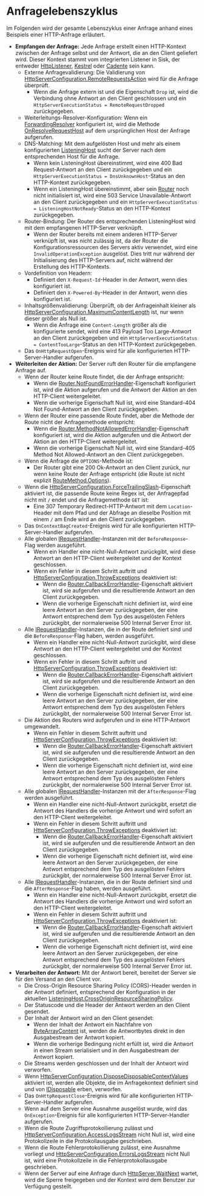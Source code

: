 # Anfragelebenszyklus
Im Folgenden wird der gesamte Lebenszyklus einer Anfrage anhand eines Beispiels einer HTTP-Anfrage erläutert.

- **Empfangen der Anfrage:** Jede Anfrage erstellt einen HTTP-Kontext zwischen der Anfrage selbst und der Antwort, die an den Client geliefert wird. Dieser Kontext stammt vom integrierten Listener in Sisk, der entweder [HttpListener](https://learn.microsoft.com/en-us/dotnet/api/system.net.httplistener?view=net-9.0), [Kestrel](https://learn.microsoft.com/en-us/aspnet/core/fundamentals/servers/kestrel?view=aspnetcore-9.0) oder [Cadente](https://blog.sisk-framework.org/posts/2025-01-29-cadente-experiment/) sein kann.
    - Externe Anfragevalidierung: Die Validierung von [HttpServerConfiguration.RemoteRequestsAction](/api/Sisk.Core.Http.HttpServerConfiguration.RemoteRequestsAction) wird für die Anfrage überprüft.
        - Wenn die Anfrage extern ist und die Eigenschaft `Drop` ist, wird die Verbindung ohne Antwort an den Client geschlossen und ein `HttpServerExecutionStatus = RemoteRequestDropped` zurückgegeben.
    - Weiterleitungs-Resolver-Konfiguration: Wenn ein [ForwardingResolver](/docs/advanced/forwarding-resolvers) konfiguriert ist, wird die Methode [OnResolveRequestHost](/api/Sisk.Core.Http.ForwardingResolver.OnResolveRequestHost) auf dem ursprünglichen Host der Anfrage aufgerufen.
    - DNS-Matching: Mit dem aufgelösten Host und mehr als einem konfigurierten [ListeningHost](/api/Sisk.Core.Http.ListeningHost) sucht der Server nach dem entsprechenden Host für die Anfrage.
        - Wenn kein ListeningHost übereinstimmt, wird eine 400 Bad Request-Antwort an den Client zurückgegeben und ein `HttpServerExecutionStatus = DnsUnknownHost`-Status an den HTTP-Kontext zurückgegeben.
        - Wenn ein ListeningHost übereinstimmt, aber sein [Router](/api/Sisk.Core.Http.ListeningHost.Router) noch nicht initialisiert ist, wird eine 503 Service Unavailable-Antwort an den Client zurückgegeben und ein `HttpServerExecutionStatus = ListeningHostNotReady`-Status an den HTTP-Kontext zurückgegeben.
    - Router-Bindung: Der Router des entsprechenden ListeningHost wird mit dem empfangenen HTTP-Server verknüpft.
        - Wenn der Router bereits mit einem anderen HTTP-Server verknüpft ist, was nicht zulässig ist, da der Router die Konfigurationsressourcen des Servers aktiv verwendet, wird eine `InvalidOperationException` ausgelöst. Dies tritt nur während der Initialisierung des HTTP-Servers auf, nicht während der Erstellung des HTTP-Kontexts.
    - Vordefinition von Headern:
        - Definiert den `X-Request-Id`-Header in der Antwort, wenn dies konfiguriert ist.
        - Definiert den `X-Powered-By`-Header in der Antwort, wenn dies konfiguriert ist.
    - Inhaltsgrößenvalidierung: Überprüft, ob der Anfrageinhalt kleiner als [HttpServerConfiguration.MaximumContentLength](/api/Sisk.Core.Http.HttpServerConfiguration.MaximumContentLength) ist, nur wenn dieser größer als Null ist.
        - Wenn die Anfrage eine `Content-Length` größer als die konfigurierte sendet, wird eine 413 Payload Too Large-Antwort an den Client zurückgegeben und ein `HttpServerExecutionStatus = ContentTooLarge`-Status an den HTTP-Kontext zurückgegeben.
    - Das `OnHttpRequestOpen`-Ereignis wird für alle konfigurierten HTTP-Server-Handler aufgerufen.
- **Weiterleiten der Aktion:** Der Server ruft den Router für die empfangene Anfrage auf.
    - Wenn der Router keine Route findet, die der Anfrage entspricht:
        - Wenn die [Router.NotFoundErrorHandler](/api/Sisk.Core.Routing.Router.NotFoundErrorHandler)-Eigenschaft konfiguriert ist, wird die Aktion aufgerufen und die Antwort der Aktion an den HTTP-Client weitergeleitet.
        - Wenn die vorherige Eigenschaft Null ist, wird eine Standard-404 Not Found-Antwort an den Client zurückgegeben.
    - Wenn der Router eine passende Route findet, aber die Methode der Route nicht der Anfragemethode entspricht:
        - Wenn die [Router.MethodNotAllowedErrorHandler](/api/Sisk.Core.Routing.Router.MethodNotAllowedErrorHandler)-Eigenschaft konfiguriert ist, wird die Aktion aufgerufen und die Antwort der Aktion an den HTTP-Client weitergeleitet.
        - Wenn die vorherige Eigenschaft Null ist, wird eine Standard-405 Method Not Allowed-Antwort an den Client zurückgegeben.
    - Wenn die Anfrage die `OPTIONS`-Methode ist:
        - Der Router gibt eine 200 Ok-Antwort an den Client zurück, nur wenn keine Route der Anfrage entspricht (die Route ist nicht explizit [RouteMethod.Options](/api/Sisk.Core.Routing.RouteMethod)).
    - Wenn die [HttpServerConfiguration.ForceTrailingSlash](/api/Sisk.Core.Http.HttpServerConfiguration.ForceTrailingSlash)-Eigenschaft aktiviert ist, die passende Route keine Regex ist, der Anfragepfad nicht mit `/` endet und die Anfragemethode `GET` ist:
        - Eine 307 Temporary Redirect-HTTP-Antwort mit dem `Location`-Header mit dem Pfad und der Abfrage an dieselbe Position mit einem `/` am Ende wird an den Client zurückgegeben.
    - Das `OnContextBagCreated`-Ereignis wird für alle konfigurierten HTTP-Server-Handler aufgerufen.
    - Alle globalen [IRequestHandler](/api/Sisk.Core.Routing.IRequestHandler)-Instanzen mit der `BeforeResponse`-Flag werden ausgeführt.
        - Wenn ein Handler eine nicht-Null-Antwort zurückgibt, wird diese Antwort an den HTTP-Client weitergeleitet und der Kontext geschlossen.
        - Wenn ein Fehler in diesem Schritt auftritt und [HttpServerConfiguration.ThrowExceptions](/api/Sisk.Core.Http.HttpServerConfiguration.ThrowExceptions) deaktiviert ist:
            - Wenn die [Router.CallbackErrorHandler](/api/Sisk.Core.Routing.Router.CallbackErrorHandler)-Eigenschaft aktiviert ist, wird sie aufgerufen und die resultierende Antwort an den Client zurückgegeben.
            - Wenn die vorherige Eigenschaft nicht definiert ist, wird eine leere Antwort an den Server zurückgegeben, der eine Antwort entsprechend dem Typ des ausgelösten Fehlers zurückgibt, der normalerweise 500 Internal Server Error ist.
    - Alle [IRequestHandler](/api/Sisk.Core.Routing.IRequestHandler)-Instanzen, die in der Route definiert sind und die `BeforeResponse`-Flag haben, werden ausgeführt.
        - Wenn ein Handler eine nicht-Null-Antwort zurückgibt, wird diese Antwort an den HTTP-Client weitergeleitet und der Kontext geschlossen.
        - Wenn ein Fehler in diesem Schritt auftritt und [HttpServerConfiguration.ThrowExceptions](/api/Sisk.Core.Http.HttpServerConfiguration.ThrowExceptions) deaktiviert ist:
            - Wenn die [Router.CallbackErrorHandler](/api/Sisk.Core.Routing.Router.CallbackErrorHandler)-Eigenschaft aktiviert ist, wird sie aufgerufen und die resultierende Antwort an den Client zurückgegeben.
            - Wenn die vorherige Eigenschaft nicht definiert ist, wird eine leere Antwort an den Server zurückgegeben, der eine Antwort entsprechend dem Typ des ausgelösten Fehlers zurückgibt, der normalerweise 500 Internal Server Error ist.
    - Die Aktion des Routers wird aufgerufen und in eine HTTP-Antwort umgewandelt.
        - Wenn ein Fehler in diesem Schritt auftritt und [HttpServerConfiguration.ThrowExceptions](/api/Sisk.Core.Http.HttpServerConfiguration.ThrowExceptions) deaktiviert ist:
            - Wenn die [Router.CallbackErrorHandler](/api/Sisk.Core.Routing.Router.CallbackErrorHandler)-Eigenschaft aktiviert ist, wird sie aufgerufen und die resultierende Antwort an den Client zurückgegeben.
            - Wenn die vorherige Eigenschaft nicht definiert ist, wird eine leere Antwort an den Server zurückgegeben, der eine Antwort entsprechend dem Typ des ausgelösten Fehlers zurückgibt, der normalerweise 500 Internal Server Error ist.
    - Alle globalen [IRequestHandler](/api/Sisk.Core.Routing.IRequestHandler)-Instanzen mit der `AfterResponse`-Flag werden ausgeführt.
        - Wenn ein Handler eine nicht-Null-Antwort zurückgibt, ersetzt die Antwort des Handlers die vorherige Antwort und wird sofort an den HTTP-Client weitergeleitet.
        - Wenn ein Fehler in diesem Schritt auftritt und [HttpServerConfiguration.ThrowExceptions](/api/Sisk.Core.Http.HttpServerConfiguration.ThrowExceptions) deaktiviert ist:
            - Wenn die [Router.CallbackErrorHandler](/api/Sisk.Core.Routing.Router.CallbackErrorHandler)-Eigenschaft aktiviert ist, wird sie aufgerufen und die resultierende Antwort an den Client zurückgegeben.
            - Wenn die vorherige Eigenschaft nicht definiert ist, wird eine leere Antwort an den Server zurückgegeben, der eine Antwort entsprechend dem Typ des ausgelösten Fehlers zurückgibt, der normalerweise 500 Internal Server Error ist.
    - Alle [IRequestHandler](/api/Sisk.Core.Routing.IRequestHandler)-Instanzen, die in der Route definiert sind und die `AfterResponse`-Flag haben, werden ausgeführt.
        - Wenn ein Handler eine nicht-Null-Antwort zurückgibt, ersetzt die Antwort des Handlers die vorherige Antwort und wird sofort an den HTTP-Client weitergeleitet.
        - Wenn ein Fehler in diesem Schritt auftritt und [HttpServerConfiguration.ThrowExceptions](/api/Sisk.Core.Http.HttpServerConfiguration.ThrowExceptions) deaktiviert ist:
            - Wenn die [Router.CallbackErrorHandler](/api/Sisk.Core.Routing.Router.CallbackErrorHandler)-Eigenschaft aktiviert ist, wird sie aufgerufen und die resultierende Antwort an den Client zurückgegeben.
            - Wenn die vorherige Eigenschaft nicht definiert ist, wird eine leere Antwort an den Server zurückgegeben, der eine Antwort entsprechend dem Typ des ausgelösten Fehlers zurückgibt, der normalerweise 500 Internal Server Error ist.
- **Verarbeiten der Antwort:** Mit der Antwort bereit, bereitet der Server sie für den Versand an den Client vor.
    - Die Cross-Origin Resource Sharing Policy (CORS)-Header werden in der Antwort definiert, entsprechend der Konfiguration in der aktuellen [ListeningHost.CrossOriginResourceSharingPolicy](/api/Sisk.Core.Http.ListeningHost.CrossOriginResourceSharingPolicy).
    - Der Statuscode und die Header der Antwort werden an den Client gesendet.
    - Der Inhalt der Antwort wird an den Client gesendet:
        - Wenn der Inhalt der Antwort ein Nachfahre von [ByteArrayContent](/en-us/dotnet/api/system.net.http.bytearraycontent) ist, werden die Antwortbytes direkt in den Ausgabestream der Antwort kopiert.
        - Wenn die vorherige Bedingung nicht erfüllt ist, wird die Antwort in einen Stream serialisiert und in den Ausgabestream der Antwort kopiert.
    - Die Streams werden geschlossen und der Inhalt der Antwort wird verworfen.
    - Wenn [HttpServerConfiguration.DisposeDisposableContextValues](/api/Sisk.Core.Http.HttpServerConfiguration.DisposeDisposableContextValues) aktiviert ist, werden alle Objekte, die im Anfragekontext definiert sind und von [IDisposable](/en-us/dotnet/api/system.idisposable) erben, verworfen.
    - Das `OnHttpRequestClose`-Ereignis wird für alle konfigurierten HTTP-Server-Handler aufgerufen.
    - Wenn auf dem Server eine Ausnahme ausgelöst wurde, wird das `OnException`-Ereignis für alle konfigurierten HTTP-Server-Handler aufgerufen.
    - Wenn die Route Zugriffsprotokollierung zulässt und [HttpServerConfiguration.AccessLogsStream](/api/Sisk.Core.Http.HttpServerConfiguration.AccessLogsStream) nicht Null ist, wird eine Protokollzeile in die Protokollausgabe geschrieben.
    - Wenn die Route Fehlerprotokollierung zulässt, eine Ausnahme vorliegt und [HttpServerConfiguration.ErrorsLogsStream](/api/Sisk.Core.Http.HttpServerConfiguration.ErrorsLogsStream) nicht Null ist, wird eine Protokollzeile in die Fehlerprotokollausgabe geschrieben.
    - Wenn der Server auf eine Anfrage durch [HttpServer.WaitNext](/api/Sisk.Core.Http.Streams.HttpWebSocket.WaitNext) wartet, wird die Sperre freigegeben und der Kontext wird dem Benutzer zur Verfügung gestellt.